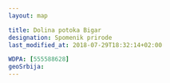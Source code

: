 ```yaml
---
layout: map

title: Dolina potoka Bigar
designation: Spomenik prirode
last_modified_at: 2018-07-29T18:32:14+02:00

WDPA: [555588628]
geoSrbija:
---
```

